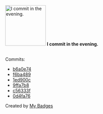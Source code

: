 <img src="https://github.com/my-badges/my-badges/blob/master/src/all-badges/time-of-commit/evening-commits.png?raw=true" alt="I commit in the evening." title="I commit in the evening." width="128">
<strong>I commit in the evening.</strong>
<br><br>

Commits:

- <a href="https://github.com/adib-yg/openmp-server-installation/commit/b6a0e74f021f0b06e79fd4bdfd21ab5b0cc04788">b6a0e74</a>
- <a href="https://github.com/adib-yg/web/commit/f6ba489fdfe4010ce84d3597d8f193f08d4c2a80">f6ba489</a>
- <a href="https://github.com/adib-yg/adib-yg/commit/1ed900c99c09dc764a01a54dc127dd77138c24e5">1ed900c</a>
- <a href="https://github.com/adib-yg/adib-yg/commit/9ffa7b8c6fd8477d09ff10367fa1ec2933b5f119">9ffa7b8</a>
- <a href="https://github.com/adib-yg/web/commit/c56333f48a0f950c9bc4cfe54463c05a541c6751">c56333f</a>
- <a href="https://github.com/adib-yg/openmp-server-installation/commit/0d4fa76ca68f998235b4e01734fd8e554a0381ac">0d4fa76</a>


Created by <a href="https://github.com/my-badges/my-badges">My Badges</a>